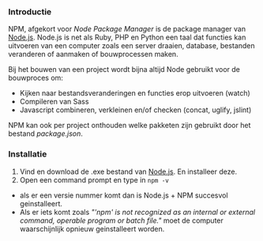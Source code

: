 ### Introductie

NPM, afgekort voor _Node Package Manager_ is de package manager van [Node.js]. Node.js is net als Ruby, PHP en Python een taal dat functies kan uitvoeren van een computer zoals een server draaien, database, bestanden veranderen of aanmaken of bouwprocessen maken.

Bij het bouwen van een project wordt bijna altijd Node gebruikt voor de bouwproces om:
- Kijken naar bestandsveranderingen en functies erop uitvoeren (watch)
- Compileren van Sass
- Javascript combineren, verkleinen en/of checken (concat, uglify, jslint)

NPM kan ook per project onthouden welke pakketen zijn gebruikt door het bestand _package.json_.

### Installatie

1. Vind en download de .exe bestand van [Node.js]. En installeer deze.
2. Open een command prompt en type in `npm -v`
  - als er een versie nummer komt dan is Node.js + NPM succesvol geinstalleert.
  - Als er iets komt zoals _"'npm' is not recognized as an internal or external command, operable program or batch file."_ moet de computer waarschijnlijk opnieuw geinstalleert worden.



[Node.js]: https://nodejs.org/

